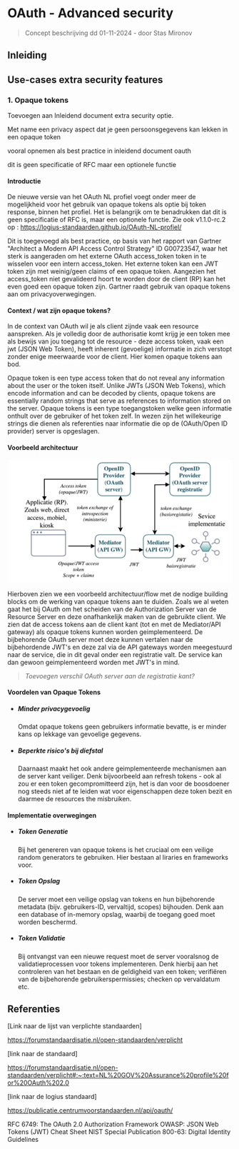 # OAuth - Advanced security

> Concept beschrijving dd 01-11-2024 - door Stas Mironov

## Inleiding

## Use-cases extra security features


### 1. Opaque tokens
Toevoegen aan Inleidend document extra security optie.

Met name een privacy aspect dat je geen persoonsgegevens kan lekken in een opaque token

vooral opnemen als best practice in inleidend document oauth

dit is geen specificatie of RFC maar een optionele functie

#### Introductie

De nieuwe versie van het OAuth NL profiel voegt onder meer de mogelijkheid voor het gebruik van opaque tokens als optie bij token response, binnen het profiel. Het is belangrijk om te benadrukken dat dit is geen specificatie of RFC is, maar een optionele functie.
Zie ook v1.1.0-rc.2 op :  https://logius-standaarden.github.io/OAuth-NL-profiel/ 

Dit is toegevoegd als best practice, op basis van het rapport van Gartner "Architect a Modern API Access Control Strategy" ID G00723547, waar het sterk is aangeraden om het externe OAuth access_token token in te wisselen voor een intern access_token. Het externe token kan een JWT token zijn met weinig/geen claims of een opaque token. Aangezien het access_token niet gevalideerd hoort te worden door de client (RP) kan het even goed een opaque token zijn. Gartner raadt gebruik van opaque tokens aan om privacyoverwegingen.



#### Context / wat zijn opaque tokens?

In de context van OAuth wil je als client zijnde vaak een resource aanspreken. Als je volledig door de authorisatie komt krijg je een token mee als bewijs van jou toegang tot de resource - deze access token, vaak een jwt (JSON Web Token), heeft inherent (gevoelige) informatie in zich verstopt zonder enige meerwaarde voor de client. Hier komen opaque tokens aan bod.

Opaque token is een type access token that do not reveal any information about the user or the token itself. Unlike JWTs (JSON Web Tokens), which encode information and can be decoded by clients, opaque tokens are essentially random strings that serve as references to information stored on the server.
Opaque tokens is een type toegangstoken welke geen informatie onthult over de gebruiker of het token zelf. In wezen zijn het willekeurige strings die dienen als referenties naar informatie die op de (OAuth/Open ID provider) server is opgeslagen.

#### Voorbeeld architectuur

![Opaque token architecture](./media/opaque_token_gartner.png)

Hierboven zien we een voorbeeld architectuur/flow met de nodige building blocks om de werking van opaque tokens aan te duiden. Zoals we al weten gaat het bij OAuth om het scheiden van de Authorization Server van de Resource Server en deze onafhankelijk maken van de gebruikte client. 
We zien dat de access tokens aan de client kant (tot en met de Mediator/API gateway) als opaque tokens kunnen worden geimplementeerd. De bijbehorende OAuth server moet deze kunnen vertalen naar de bijbehordende JWT's en deze zal via de API gateways worden meegestuurd naar de service, die in dit geval onder een registratie valt. De service kan dan gewoon geimplementeerd worden met JWT's in mind.

> _Toevoegen verschil OAuth server aan de registratie kant?_


#### Voordelen van Opaque Tokens
- ##### Minder privacygevoelig
    Omdat opaque tokens geen gebruikers informatie bevatte, is er minder kans op lekkage van gevoelige gegevens. 

- ##### Beperkte risico's bij diefstal
    Daarnaast maakt het ook andere geimplementeerde mechanismen aan de server kant veiliger. Denk bijvoorbeeld aan refresh tokens - ook al zou er een token gecompromitteerd zijn, het is dan voor de boosdoener nog steeds niet af te leiden wat voor eigenschappen deze token bezit en daarmee de resources the misbruiken.


#### Implementatie overwegingen

- ##### Token Generatie
    Bij het genereren van opaque tokens is het cruciaal om een veilige random generators te gebruiken. Hier bestaan al liraries en frameworks voor.

- ##### Token Opslag
    De server moet een veilige opslag van tokens en hun bijbehorende metadata (bijv. gebruikers-ID, vervaltijd, scopes) bijhouden. Denk aan een database of in-memory opslag, waarbij de toegang goed moet worden beschermd.

- ##### Token Validatie
    Bij ontvangst van een nieuwe request moet de server vooralsnog de validatieprocessen voor tokens implementeren. Denk hierbij aan het controleren van het bestaan en de geldigheid van een token; verifiëren van de bijbehorende gebruikerspermissies; checken op vervaldatum etc.



## Referenties

[Link naar de lijst van verplichte standaarden]

https://forumstandaardisatie.nl/open-standaarden/verplicht

[link naar de standaard]

https://forumstandaardisatie.nl/open-standaarden/verplicht#:~:text=NL%20GOV%20Assurance%20profile%20for%20OAuth%202.0

[link naar de logius standaard]

https://publicatie.centrumvoorstandaarden.nl/api/oauth/

RFC 6749: The OAuth 2.0 Authorization Framework
OWASP: JSON Web Tokens (JWT) Cheat Sheet
NIST Special Publication 800-63: Digital Identity Guidelines
